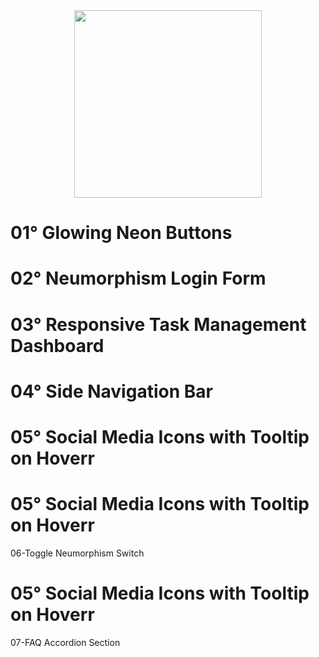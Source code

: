 <div align="center">
  <img src="https://user-images.githubusercontent.com/67304453/147499611-0facc17f-37d0-4d92-8531-93008967ce11.png" width="300" >
</div>

<h1>01° Glowing Neon Buttons</h1>

<h1>02° Neumorphism Login Form</h1>

<h1>03° Responsive Task Management Dashboard</h1>

<h1>04° Side Navigation Bar</h1>

<h1>05° Social Media Icons with Tooltip on Hoverr</h1>

<h1>05° Social Media Icons with Tooltip on Hoverr</h1>
06-Toggle Neumorphism Switch

<h1>05° Social Media Icons with Tooltip on Hoverr</h1>
07-FAQ Accordion Section

